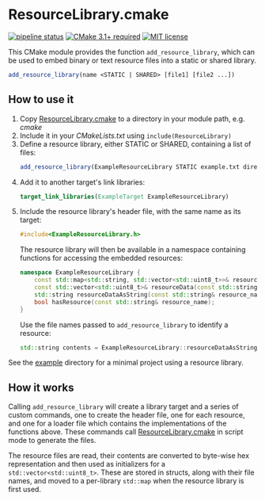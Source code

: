 # ResourceLibrary.cmake

[![pipeline status](https://gitlab.com/florianrhiem/resourcelibrary.cmake/badges/master/pipeline.svg)](https://gitlab.com/florianrhiem/resourcelibrary.cmake/pipelines?scope=branches)
[![CMake 3.1+ required](https://img.shields.io/badge/cmake-3.1%2B-blue.svg)](ResourceLibrary.cmake#L1)
[![MIT license](https://img.shields.io/badge/license-MIT-blue.svg)](LICENSE)


This CMake module provides the function `add_resource_library`, which can be used to embed binary or text resource files into a static or shared library.

```CMake
add_resource_library(name <STATIC | SHARED> [file1] [file2 ...])
```

## How to use it

1. Copy [ResourceLibrary.cmake](ResourceLibrary.cmake) to a directory in your module path, e.g. *cmake*
2. Include it in your *CMakeLists.txt* using `include(ResourceLibrary)`
3. Define a resource library, either STATIC or SHARED, containing a list of files:
   ```CMake
   add_resource_library(ExampleResourceLibrary STATIC example.txt directory/example.png)
   ```
4. Add it to another target's link libraries:
   ```CMake
   target_link_libraries(ExampleTarget ExampleResourceLibrary)
   ```
5. Include the resource library's header file, with the same name as its target:
   ```C++
   #include<ExampleResourceLibrary.h>
   ```
   The resource library will then be available in a namespace containing functions for accessing the embedded resources:
   ```C++
   namespace ExampleResourceLibrary {
       const std::map<std::string, std::vector<std::uint8_t>>& resources();
       const std::vector<std::uint8_t>& resourceData(const std::string& resource_name);
       std::string resourceDataAsString(const std::string& resource_name);
       bool hasResource(const std::string& resource_name);
   }
   ```
   Use the file names passed to `add_resource_library` to identify a resource:
   ```C++
   std::string contents = ExampleResourceLibrary::resourceDataAsString("example.txt");
   ```

See the [example](example) directory for a minimal project using a resource library.

## How it works

Calling `add_resource_library` will create a library target and a series of custom commands, one to create the header file, one for each resource, and one for a loader file which contains the implementations of the functions above. These commands call [ResourceLibrary.cmake](ResourceLibrary.cmake) in script mode to generate the files.

The resource files are read, their contents are converted to byte-wise hex representation and then used as initializers for a `std::vector<std::uint8_t>`. These are stored in structs, along with their file names, and moved to a per-library `std::map` when the resource library is first used.
